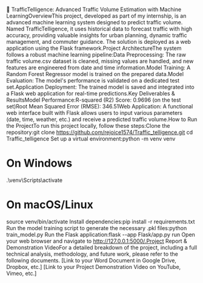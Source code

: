 🚦 TrafficTelligence: Advanced Traffic Volume Estimation with Machine LearningOverviewThis project, developed as part of my internship, is an advanced machine learning system designed to predict traffic volume. Named TrafficTelligence, it uses historical data to forecast traffic with high accuracy, providing valuable insights for urban planning, dynamic traffic management, and commuter guidance. The solution is deployed as a web application using the Flask framework.Project ArchitectureThe system follows a robust machine learning pipeline:Data Preprocessing: The raw traffic volume.csv dataset is cleaned, missing values are handled, and new features are engineered from date and time information.Model Training: A Random Forest Regressor model is trained on the prepared data.Model Evaluation: The model's performance is validated on a dedicated test set.Application Deployment: The trained model is saved and integrated into a Flask web application for real-time predictions.Key Deliverables & ResultsModel Performance:R-squared (R2) Score: 0.9696 (on the test set)Root Mean Squared Error (RMSE): 346.51Web Application: A functional web interface built with Flask allows users to input various parameters (date, time, weather, etc.) and receive a predicted traffic volume.How to Run the ProjectTo run this project locally, follow these steps:Clone the repository:git clone https://github.com/rejoice1574/Traffic_telligence.git
cd Traffic_telligence
Set up a virtual environment:python -m venv venv
# On Windows
.\venv\Scripts\activate
# On macOS/Linux
source venv/bin/activate
Install dependencies:pip install -r requirements.txt
Run the model training script to generate the necessary .pkl files:python train_model.py
Run the Flask application:flask --app Flask/app.py run
Open your web browser and navigate to http://127.0.0.1:5000/.Project Report & Demonstration VideoFor a detailed breakdown of the project, including a full technical analysis, methodology, and future work, please refer to the following documents.
[Link to your Word Document in Google Drive, Dropbox, etc.]
[Link to your Project Demonstration Video on YouTube, Vimeo, etc.]
